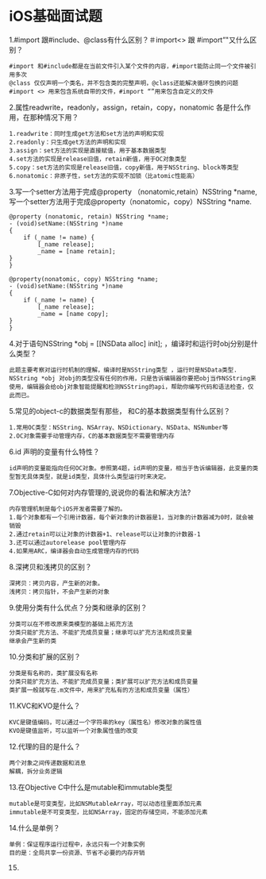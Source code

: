 # iOS基础面试题

1.#import 跟#include、@class有什么区别？＃import<> 跟 #import”"又什么区别？ 

```
#import 和#include都是在当前文件引入某个文件的内容，#import能防止同一个文件被引用多次
@class 仅仅声明一个类名，并不包含类的完整声明，@class还能解决循环包换的问题
#import <> 用来包含系统自带的文件，#import “”用来包含自定义的文件
```
2.属性readwrite，readonly，assign，retain，copy，nonatomic 各是什么作用，在那种情况下用？

```
1.readwrite：同时生成get方法和set方法的声明和实现  
2.readonly：只生成get方法的声明和实现
3.assign：set方法的实现是直接赋值，用于基本数据类型
4.set方法的实现是release旧值，retain新值，用于OC对象类型
5.copy：set方法的实现是release旧值，copy新值，用于NSString、block等类型
6.nonatomic：非原子性，set方法的实现不加锁（比atomic性能高）
```
3.写一个setter方法用于完成@property （nonatomic,retain）NSString *name,写一个setter方法用于完成@property（nonatomic，copy）NSString *name.

```
@property (nonatomic, retain) NSString *name;
- (void)setName:(NSString *)name
{
	if (_name != name) {
		[_name release];
		_name = [name retain];
}
}

@property(nonatomic, copy) NSString *name;
- (void)setName:(NSString *)name
{
	if (_name != name) {
		[_name release];
		_name = [name copy];
}
}
```

4.对于语句NSString *obj = [[NSData alloc] init]; ，编译时和运行时obj分别是什么类型？

```
此题主要考察对运行时机制的理解，编译时是NSString类型 ，运行时是NSData类型.
NSString *obj 对obj的类型没有任何的作用，只是告诉编辑器你要把obj当作NSString来使用，编辑器会给obj对象智能提醒和检测NSString的api，帮助你编写代码和语法检查，仅此而已。
```
5.常见的object-c的数据类型有那些， 和C的基本数据类型有什么区别？

```
1.常用OC类型：NSString、NSArray、NSDictionary、NSData、NSNumber等
2.OC对象需要手动管理内存，C的基本数据类型不需要管理内存
```
6.id 声明的变量有什么特性？

```
id声明的变量能指向任何OC对象。参照第4题，id声明的变量，相当于告诉编辑器，此变量的类型暂无具体类型，就是id类型，具体什么类型运行时来决定。
```
7.Objective-C如何对内存管理的,说说你的看法和解决方法?

```
内存管理机制是每个iOS开发者需要了解的。
1.每个对象都有一个引用计数器，每个新对象的计数器是1，当对象的计数器减为0时，就会被销毁
2.通过retain可以让对象的计数器+1、release可以让对象的计数器-1
3.还可以通过autorelease pool管理内存
4.如果用ARC，编译器会自动生成管理内存的代码
```
8.深拷贝和浅拷贝的区别？

```
深拷贝：拷贝内容，产生新的对象。
浅拷贝：拷贝指针，不会产生新的对象
```
9.使用分类有什么优点？分类和继承的区别？

```
分类可以在不修改原来类模型的基础上拓充方法
分类只能扩充方法、不能扩充成员变量；继承可以扩充方法和成员变量
继承会产生新的类
```
10.分类和扩展的区别？

```
分类是有名称的，类扩展没有名称
分类只能扩充方法、不能扩充成员变量；类扩展可以扩充方法和成员变量
类扩展一般就写在.m文件中，用来扩充私有的方法和成员变量（属性）
```
11.KVC和KVO是什么？

```
KVC是键值编码，可以通过一个字符串的key（属性名）修改对象的属性值
KVO是键值监听，可以监听一个对象属性值的改变
```
12.代理的目的是什么？

```
两个对象之间传递数据和消息
解耦，拆分业务逻辑
```
13.在Objective C中什么是mutable和immutable类型

```
mutable是可变类型，比如NSMutableArray，可以动态往里面添加元素
immutable是不可变类型，比如NSArray，固定的存储空间，不能添加元素
```
14.什么是单例？

```
单例：保证程序运行过程中，永远只有一个对象实例
目的是：全局共享一份资源、节省不必要的内存开销
```
15.